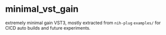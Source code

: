 # minimal_vst_gain

extremely minimal gain VST3, mostly extracted from `nih-plug` `examples/` for CICD auto builds and future experiments.
